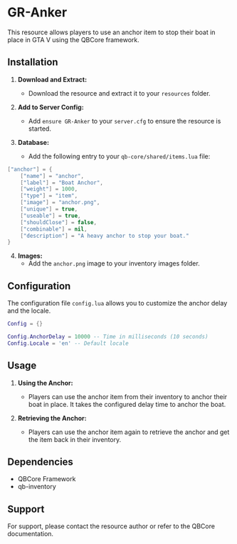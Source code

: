 # GR-Anker

This resource allows players to use an anchor item to stop their boat in place in GTA V using the QBCore framework.

## Installation

1. **Download and Extract:**
   - Download the resource and extract it to your `resources` folder.

2. **Add to Server Config:**
   - Add `ensure GR-Anker` to your `server.cfg` to ensure the resource is started.

3. **Database:**
   - Add the following entry to your `qb-core/shared/items.lua` file:

```lua
["anchor"] = {
    ["name"] = "anchor",
    ["label"] = "Boat Anchor",
    ["weight"] = 1000,
    ["type"] = "item",
    ["image"] = "anchor.png",
    ["unique"] = true,
    ["useable"] = true,
    ["shouldClose"] = false,
    ["combinable"] = nil,
    ["description"] = "A heavy anchor to stop your boat."
}
```

4. **Images:**
   - Add the `anchor.png` image to your inventory images folder.

## Configuration

The configuration file `config.lua` allows you to customize the anchor delay and the locale.

```lua
Config = {}

Config.AnchorDelay = 10000 -- Time in milliseconds (10 seconds)
Config.Locale = 'en' -- Default locale
```

## Usage

1. **Using the Anchor:**
   - Players can use the anchor item from their inventory to anchor their boat in place. It takes the configured delay time to anchor the boat.

2. **Retrieving the Anchor:**
   - Players can use the anchor item again to retrieve the anchor and get the item back in their inventory.

## Dependencies

- QBCore Framework
- qb-inventory

## Support

For support, please contact the resource author or refer to the QBCore documentation.
